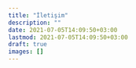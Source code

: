 ```yaml
---
title: "İletişim"
description: ""
date: 2021-07-05T14:09:50+03:00
lastmod: 2021-07-05T14:09:50+03:00
draft: true
images: []
---
```


